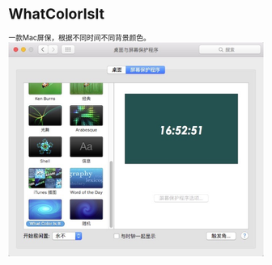 # WhatColorIsIt
一款Mac屏保，根据不同时间不同背景颜色。
![](https://raw.githubusercontent.com/makohill/WhatColorIsIt/master/demo.jpg)
